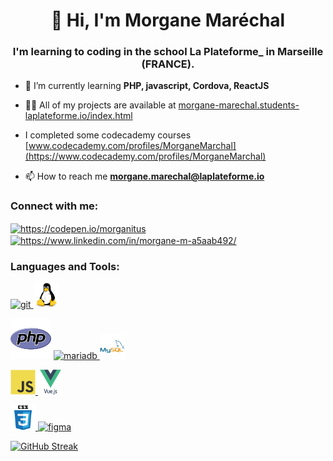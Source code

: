 

<h1 align="center">🌺 Hi, I'm Morgane Maréchal</h1>
<h3 align="center">I'm learning to coding in the school La Plateforme_ in Marseille (FRANCE).</h3>


- 🌱 I’m currently learning **PHP, javascript, Cordova, ReactJS**

- 👨‍💻 All of my projects are available at [morgane-marechal.students-laplateforme.io/index.html](https://morgane-marechal.students-laplateforme.io/index.html)

- I completed some codecademy courses [www.codecademy.com/profiles/MorganeMarchal](https://www.codecademy.com/profiles/MorganeMarchal)

- 📫 How to reach me **morgane.marechal@laplateforme.io**

<h3 align="left">Connect with me:</h3>
<p align="left">
<a href="https://codepen.io/Morganitus" target="blank"><img align="center" src="https://raw.githubusercontent.com/rahuldkjain/github-profile-readme-generator/master/src/images/icons/Social/codepen.svg" alt="https://codepen.io/morganitus" height="30" width="40" /></a>
<a href="https://www.linkedin.com/in/morgane-m-a5aab492/" target="blank"><img align="center" src="https://raw.githubusercontent.com/rahuldkjain/github-profile-readme-generator/master/src/images/icons/Social/linked-in-alt.svg" alt="https://www.linkedin.com/in/morgane-m-a5aab492/" height="30" width="40" /></a>
</p>

<h3 align="left">Languages and Tools:</h3>

  <a href="https://git-scm.com/" target="_blank" rel="noreferrer"> <img src="https://www.vectorlogo.zone/logos/git-scm/git-scm-icon.svg" alt="git" width="40" height="40"/> </a>
      <a href="https://www.linux.org/" target="_blank" rel="noreferrer"> <img src="https://raw.githubusercontent.com/devicons/devicon/master/icons/linux/linux-original.svg" alt="linux" width="40" height="40"/> </a> </p>
      
   <img src="https://raw.githubusercontent.com/devicons/devicon/master/icons/php/php-original.svg" alt="php" width="65" height="65"/> </a> 
  <a href="https://mariadb.org/" target="_blank" rel="noreferrer"> <img src="https://www.vectorlogo.zone/logos/mariadb/mariadb-icon.svg" alt="mariadb" width="40" height="40"/> </a> 
  <a href="https://www.mysql.com/" target="_blank" rel="noreferrer"> <img src="https://raw.githubusercontent.com/devicons/devicon/master/icons/mysql/mysql-original-wordmark.svg" alt="mysql" width="40" height="40"/> </a>  
  
 <p> <a href="https://developer.mozilla.org/en-US/docs/Web/JavaScript" target="_blank" rel="noreferrer"> <img src="https://raw.githubusercontent.com/devicons/devicon/master/icons/javascript/javascript-original.svg" alt="javascript" width="40" height="40"/> </a> 
   <a href="https://vuejs.org/" target="_blank" rel="noreferrer"> <img src="https://raw.githubusercontent.com/devicons/devicon/master/icons/vuejs/vuejs-original-wordmark.svg" alt="vuejs" width="40" height="40"/> </a> 
</p>


 
 <p align="left"> <a href="https://www.w3schools.com/css/" target="_blank" rel="noreferrer"> 
  <img src="https://raw.githubusercontent.com/devicons/devicon/master/icons/css3/css3-original-wordmark.svg" alt="css3" width="40" height="40"/> </a>  
   <a href="https://www.figma.com/" target="_blank" rel="noreferrer"> <img src="https://www.vectorlogo.zone/logos/figma/figma-icon.svg" alt="figma" width="40" height="40"/> </a> 
  
[![GitHub Streak](http://github-readme-streak-stats.herokuapp.com?user=morgane-marechal&theme=dark&hide_border=true&border_radius=6&ring=EB72E5&stroke=DE97EB&fire=E2B3EB)](https://git.io/streak-stats)

